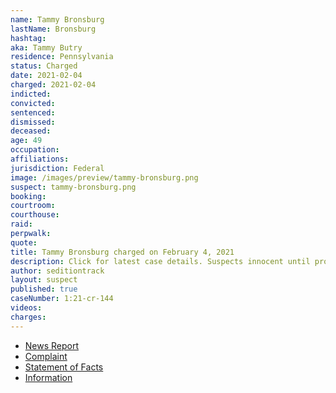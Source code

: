 ```yaml
---
name: Tammy Bronsburg
lastName: Bronsburg
hashtag:
aka: Tammy Butry
residence: Pennsylvania
status: Charged
date: 2021-02-04
charged: 2021-02-04
indicted:
convicted: 
sentenced: 
dismissed: 
deceased:
age: 49
occupation:
affiliations:
jurisdiction: Federal
image: /images/preview/tammy-bronsburg.png
suspect: tammy-bronsburg.png
booking:
courtroom:
courthouse:
raid:
perpwalk:
quote:
title: Tammy Bronsburg charged on February 4, 2021
description: Click for latest case details. Suspects innocent until proven guilty.
author: seditiontrack
layout: suspect
published: true
caseNumber: 1:21-cr-144
videos:
charges:
---
```

- [News Report](https://www.northcentralpa.com/news/two-lycoming-county-individuals-charged-with-breaking-into-u-s-capitol/article_266b3682-67c5-11eb-a73d-9336a612db11.html)
- [Complaint](https://extremism.gwu.edu/sites/g/files/zaxdzs2191/f/Mark%20Aungst%20and%20Tammy%20Bronsburg%20Criminal%20Complaint.pdf)
- [Statement of Facts](https://www.justice.gov/usao-dc/case-multi-defendant/file/1365926/download)
- [Information](https://www.justice.gov/usao-dc/case-multi-defendant/file/1377901/download)
